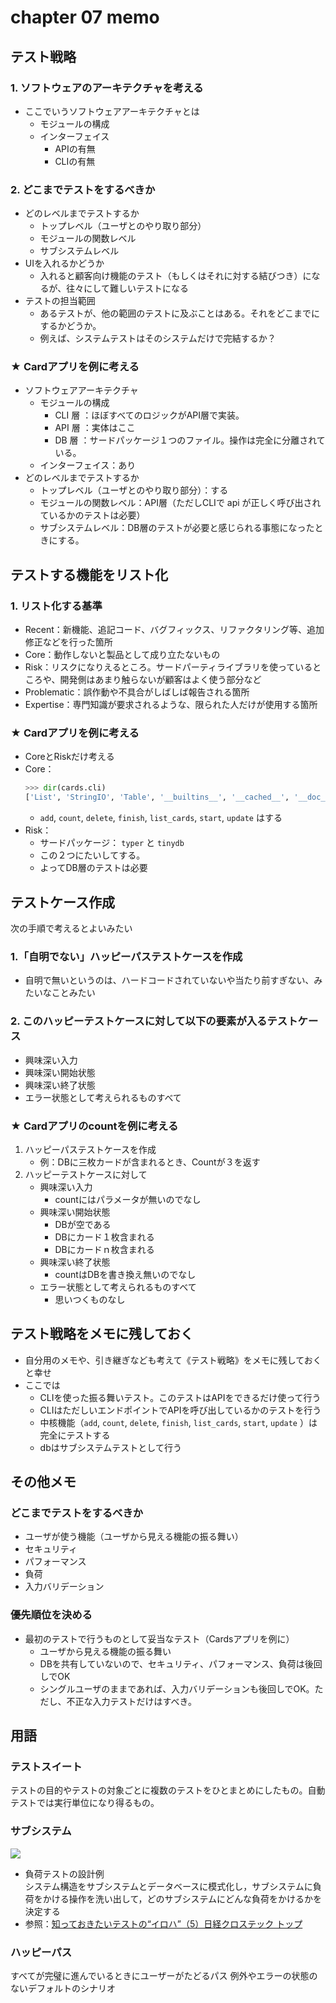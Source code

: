 # chapter 07 memo


## テスト戦略

### 1. ソフトウェアのアーキテクチャを考える
+ ここでいうソフトウェアアーキテクチャとは
    + モジュールの構成
    + インターフェイス
        + APIの有無
        + CLIの有無

### 2. どこまでテストをするべきか
+ どのレベルまでテストするか
    + トップレベル（ユーザとのやり取り部分）
    + モジュールの関数レベル
    + サブシステムレベル
+ UIを入れるかどうか
    + 入れると顧客向け機能のテスト（もしくはそれに対する結びつき）になるが、往々にして難しいテストになる
+ テストの担当範囲
    + あるテストが、他の範囲のテストに及ぶことはある。それをどこまでにするかどうか。
    + 例えば、システムテストはそのシステムだけで完結するか？

### ★ Cardアプリを例に考える
+ ソフトウェアアーキテクチャ
    + モジュールの構成
        + CLI 層 ：ほぼすべてのロジックがAPI層で実装。
        + API 層 ：実体はここ
        + DB 層 ：サードパッケージ１つのファイル。操作は完全に分離されている。
    + インターフェイス：あり
+ どのレベルまでテストするか
    + トップレベル（ユーザとのやり取り部分）：する
    + モジュールの関数レベル：API層（ただしCLIで api が正しく呼び出されているかのテストは必要）
    + サブシステムレベル：DB層のテストが必要と感じられる事態になったときにする。

## テストする機能をリスト化

### 1. リスト化する基準
+ Recent：新機能、追記コード、バグフィックス、リファクタリング等、追加修正などを行った箇所
+ Core：動作しないと製品として成り立たないもの
+ Risk：リスクになりえるところ。サードパーティライブラリを使っているところや、開発側はあまり触らないが顧客はよく使う部分など
+ Problematic：誤作動や不具合がしばしば報告される箇所
+ Expertise：専門知識が要求されるような、限られた人だけが使用する箇所

### ★ Cardアプリを例に考える
+ CoreとRiskだけ考える
+ Core：
    ```python 
    >>> dir(cards.cli)
    ['List', 'StringIO', 'Table', '__builtins__', '__cached__', '__doc__', '__file__', '__loader__', '__name__', '__package__', '__spec__', 'add', 'app', 'cards', 'cards_db', 'config', 'contextmanager', 'count', 'delete', 'finish', 'get_path', 'list_cards', 'main', 'os', 'pathlib', 'rich', 'start', 'typer', 'update', 'version']
    ```
    + `add`, `count`, `delete`, `finish`, `list_cards`, `start`, `update` はする
+ Risk：
    + サードパッケージ： `typer` と `tinydb` 
    + この２つにたいしてする。
    + よってDB層のテストは必要

## テストケース作成

次の手順で考えるとよいみたい
### 1.「自明でない」ハッピーパステストケースを作成
- 自明で無いというのは、ハードコードされていないや当たり前すぎない、みたいなことみたい
### 2. このハッピーテストケースに対して以下の要素が入るテストケース
+ 興味深い入力
+ 興味深い開始状態
+ 興味深い終了状態
+ エラー状態として考えられるものすべて

### ★ Cardアプリのcountを例に考える
1. ハッピーパステストケースを作成
    + 例：DBに三枚カードが含まれるとき、Countが３を返す
1. ハッピーテストケースに対して
    + 興味深い入力
        + countにはパラメータが無いのでなし
    + 興味深い開始状態
        + DBが空である
        + DBにカード１枚含まれる
        + DBにカードｎ枚含まれる
    + 興味深い終了状態
        + countはDBを書き換え無いのでなし
    + エラー状態として考えられるものすべて
        + 思いつくものなし

## テスト戦略をメモに残しておく

+ 自分用のメモや、引き継ぎなども考えて《テスト戦略》をメモに残しておくと幸せ
+ ここでは
    + CLIを使った振る舞いテスト。このテストはAPIをできるだけ使って行う
    + CLIはただしいエンドポイントでAPIを呼び出しているかのテストを行う
    + 中核機能（`add`, `count`, `delete`, `finish`, `list_cards`, `start`, `update` ）は完全にテストする
    + dbはサブシステムテストとして行う

## その他メモ

### どこまでテストをするべきか
+ ユーザが使う機能（ユーザから見える機能の振る舞い）
+ セキュリティ
+ パフォーマンス
+ 負荷
+ 入力バリデーション

### 優先順位を決める
+ 最初のテストで行うものとして妥当なテスト（Cardsアプリを例に）
    + ユーザから見える機能の振る舞い
    + DBを共有していないので、セキュリティ、パフォーマンス、負荷は後回しでOK
    + シングルユーザのままであれば、入力バリデーションも後回しでOK。ただし、不正な入力テストだけはすべき。


## 用語

### テストスイート
テストの目的やテストの対象ごとに複数のテストをひとまとめにしたもの。自動テストでは実行単位になり得るもの。

### サブシステム
![](https://xtech.nikkei.com/it/article/COLUMN/20051102/223966/zu44.jpg)
- 負荷テストの設計例<BR>システム構造をサブシステムとデータベースに模式化し，サブシステムに負荷をかける操作を洗い出して，どのサブシステムにどんな負荷をかけるかを決定する
- 参照：[知っておきたいテストの“イロハ”（5）日経クロステック トップ](https://xtech.nikkei.com/it/article/COLUMN/20051102/223966/)

### ハッピーパス
すべてが完璧に進んでいるときにユーザーがたどるパス
例外やエラーの状態のないデフォルトのシナリオ

